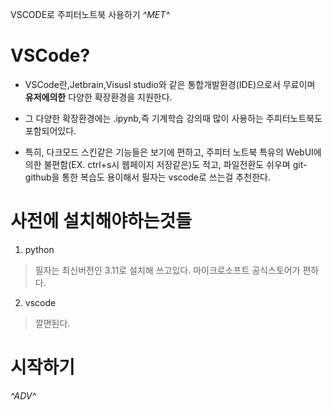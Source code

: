 VSCODE로 주피터노트북 사용하기
*^*MET*^*
# VSCode?
- VSCode란,Jetbrain,Visusl studio와 같은 통합개발환경(IDE)으로서 무료이며 **유저에의한** 다양한 확장환경을 지원한다.

- 그 다양한 확장환경에는 .ipynb,즉 기계학습 강의때 많이 사용하는 주피터노트북도 포함되어있다.


- 특히, 다크모드 스킨같은 기능들은 보기에 편하고, 주피터 노트북 특유의 WebUI에 의한 불편함(EX. ctrl+s시 웹페이지 저장같은)도 적고, 파일전환도 쉬우며 git-github을 통한 복습도 용이해서 필자는 vscode로 쓰는걸 추천한다.

# 사전에 설치해야하는것들
1. python 
> 필자는 최신버전인 3.11로 설치해 쓰고있다. 마이크로소프트 공식스토어가 편하다.
2. vscode
> 깔면된다.

# 시작하기
*^*ADV*^*

